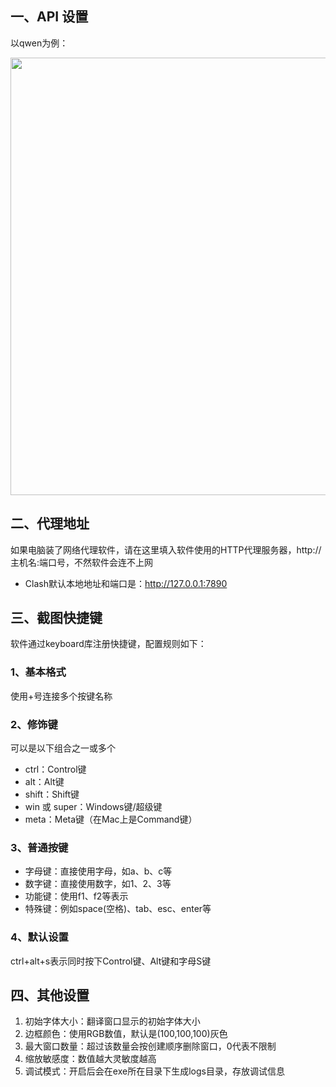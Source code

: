 ## 一、API 设置

以qwen为例：

<img src="./assets/v0.3.png" width="700">

## 二、代理地址

如果电脑装了网络代理软件，请在这里填入软件使用的HTTP代理服务器，http://主机名:端口号，不然软件会连不上网

- Clash默认本地地址和端口是：http://127.0.0.1:7890

## 三、截图快捷键

软件通过keyboard库注册快捷键，配置规则如下：

### 1、基本格式

使用+号连接多个按键名称

### 2、修饰键

可以是以下组合之一或多个

- ctrl：Control键
- alt：Alt键
- shift：Shift键
- win 或 super：Windows键/超级键
- meta：Meta键（在Mac上是Command键）

### 3、普通按键

- 字母键：直接使用字母，如a、b、c等
- 数字键：直接使用数字，如1、2、3等
- 功能键：使用f1、f2等表示
- 特殊键：例如space(空格)、tab、esc、enter等

### 4、默认设置

ctrl+alt+s表示同时按下Control键、Alt键和字母S键

## 四、其他设置

1. 初始字体大小：翻译窗口显示的初始字体大小
2. 边框颜色：使用RGB数值，默认是(100,100,100)灰色
3. 最大窗口数量：超过该数量会按创建顺序删除窗口，0代表不限制
4. 缩放敏感度：数值越大灵敏度越高
5. 调试模式：开启后会在exe所在目录下生成logs目录，存放调试信息